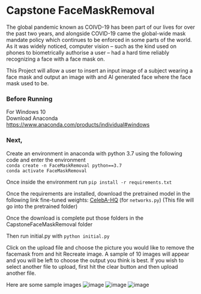 # Capstone FaceMaskRemoval

The global pandemic known as COIVD-19 has been part of our lives for over the past two years,
and alongside COVID-19 came the global-wide mask mandate policy which continues to be
enforced in some parts of the world. As it was widely noticed, computer vision – such as the
kind used on phones to biometrically authorise a user – had a hard time reliably recognizing a
face with a face mask on. 

This Project will allow a user to insert an input image of a subject wearing a face mask and output an image with and AI generated face where the face mask used to be.

### Before Running
For Windows 10 <br/>
Download Anaconda <br />
https://www.anaconda.com/products/individual#windows

### Next, 

Create an environment in anaconda with python 3.7 using the following code and enter the environment
<br /> `conda create -n FaceMaskRemoval python==3.7` <br />
`conda activate FaceMaskRemoval` 

Once inside the environment run 
`pip install -r requirements.txt`

Once the requirements are installed, download the pretrained model in the following link
fine-tuned weights: [CelebA-HQ](https://drive.google.com/u/0/uc?id=17oJ1dJ9O3hkl2pnl8l2PtNVf2WhSDtB7&export=download) (for `networks.py`) (This file will go into the pretrained folder)

Once the download is complete put those folders in the CapstoneFaceMaskRemoval folder

Then run initial.py with `python initial.py`

Click on the upload file and choose the picture you would like to remove the facemask from and hit Recreate image. A sample of 10 images will appear and you will be left to choose the output you think is best. If you wish to select another file to upload, first hit the clear button and then upload another file.  

Here are some sample images 
![image](https://user-images.githubusercontent.com/55794234/229315856-2bf397ad-6af6-4075-af23-802ac7afb3dc.png)
![image](https://user-images.githubusercontent.com/55794234/229315859-b2f962e4-999b-454e-b734-bfb86f98e896.png)
![image](https://user-images.githubusercontent.com/55794234/229315863-29794a48-b0a5-4064-b873-6e9ad255eb0f.png)





